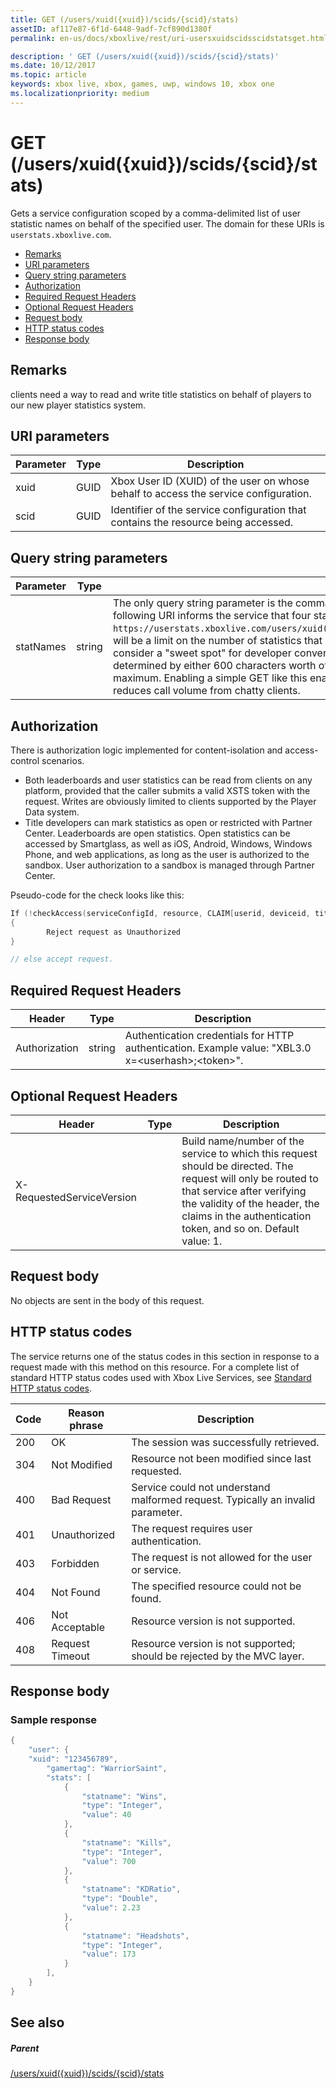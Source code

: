 ```yaml
---
title: GET (/users/xuid({xuid})/scids/{scid}/stats)
assetID: af117e87-6f1d-6448-9adf-7cf890d1380f
permalink: en-us/docs/xboxlive/rest/uri-usersxuidscidsscidstatsget.html

description: ' GET (/users/xuid({xuid})/scids/{scid}/stats)'
ms.date: 10/12/2017
ms.topic: article
keywords: xbox live, xbox, games, uwp, windows 10, xbox one
ms.localizationpriority: medium
---
```

# GET (/users/xuid({xuid})/scids/{scid}/stats)
Gets a service configuration scoped by a comma-delimited list of user statistic names on behalf of the specified user.
The domain for these URIs is `userstats.xboxlive.com`.

  * [Remarks](#ID4EV)
  * [URI parameters](#ID4EEB)
  * [Query string parameters](#ID4EPB)
  * [Authorization](#ID4EUC)
  * [Required Request Headers](#ID4EPD)
  * [Optional Request Headers](#ID4EYE)
  * [Request body](#ID4E3F)
  * [HTTP status codes](#ID4EHG)
  * [Response body](#ID4E5BAC)

<a id="ID4EV"></a>


## Remarks

clients need a way to read and write title statistics on behalf of players to our new player statistics system.

<a id="ID4EEB"></a>


## URI parameters

| Parameter| Type| Description|
| --- | --- | --- |
| xuid| GUID| Xbox User ID (XUID) of the user on whose behalf to access the service configuration.|
| scid| GUID| Identifier of the service configuration that contains the resource being accessed.|

<a id="ID4EPB"></a>

 
## Query string parameters

| Parameter| Type| Description|
| --- | --- | --- |
| statNames| string| The only query string parameter is the comma delimited user statistic name URI noun.For example, the following URI informs the service that four statistics are requested on behalf of the user id specified in the URI. `https://userstats.xboxlive.com/users/xuid({xuid})/scids/{scid}/stats/wins,kills,kdratio,headshots`There will be a limit on the number of statistics that can be requested in a single call, and that limit will carefully consider a "sweet spot" for developer convenience vs. URI length practicality. For example, the limit might be determined by either 600 characters worth of statistic name text (including the commas), or 10 statistics maximum. Enabling a simple GET like this enables HTTP caching for commonly requested statistics, which reduces call volume from chatty clients. |

<a id="ID4EUC"></a>


## Authorization

There is authorization logic implemented for content-isolation and access-control scenarios.

   * Both leaderboards and user statistics can be read from clients on any platform, provided that the caller submits a valid XSTS token with the request. Writes are obviously limited to clients supported by the Player Data system.
   * Title developers can mark statistics as open or restricted with Partner Center. Leaderboards are open statistics. Open statistics can be accessed by Smartglass, as well as iOS, Android, Windows, Windows Phone, and web applications, as long as the user is authorized to the sandbox. User authorization to a sandbox is managed through Partner Center.

Pseudo-code for the check looks like this:


```cpp
If (!checkAccess(serviceConfigId, resource, CLAIM[userid, deviceid, titleid]))
{
        Reject request as Unauthorized
}

// else accept request.

```


<a id="ID4EPD"></a>


## Required Request Headers

| Header| Type| Description|
| --- | --- | --- |
| Authorization| string| Authentication credentials for HTTP authentication. Example value: "XBL3.0 x=&lt;userhash>;&lt;token>".|

<a id="ID4EYE"></a>


## Optional Request Headers

| Header| Type| Description|
| --- | --- | --- |
| X-RequestedServiceVersion|  | Build name/number of the service to which this request should be directed. The request will only be routed to that service after verifying the validity of the header, the claims in the authentication token, and so on. Default value: 1.|

<a id="ID4E3F"></a>


## Request body

No objects are sent in the body of this request.

<a id="ID4EHG"></a>


## HTTP status codes

The service returns one of the status codes in this section in response to a request made with this method on this resource. For a complete list of standard HTTP status codes used with Xbox Live Services, see [Standard HTTP status codes](../../additional/httpstatuscodes.md).

| Code| Reason phrase| Description|
| --- | --- | --- |
| 200| OK| The session was successfully retrieved.|
| 304| Not Modified| Resource not been modified since last requested.|
| 400| Bad Request| Service could not understand malformed request. Typically an invalid parameter.|
| 401| Unauthorized| The request requires user authentication.|
| 403| Forbidden| The request is not allowed for the user or service.|
| 404| Not Found| The specified resource could not be found.|
| 406| Not Acceptable| Resource version is not supported.|
| 408| Request Timeout| Resource version is not supported; should be rejected by the MVC layer.|

<a id="ID4E5BAC"></a>


## Response body

<a id="ID4EECAC"></a>


### Sample response


```cpp
{
    "user": {
 	"xuid": "123456789",
        "gamertag": "WarriorSaint",
        "stats": [
            {
                "statname": "Wins",
                "type": "Integer",
                "value": 40
            },
            {
                "statname": "Kills",
                "type": "Integer",
                "value": 700
            },
            {
                "statname": "KDRatio",
                "type": "Double",
                "value": 2.23
            },
            {
                "statname": "Headshots",
                "type": "Integer",
                "value": 173
            }
        ],
    }
}

```


<a id="ID4EOCAC"></a>


## See also

<a id="ID4EQCAC"></a>


##### Parent

[/users/xuid({xuid})/scids/{scid}/stats](uri-usersxuidscidsscidstats.md)
